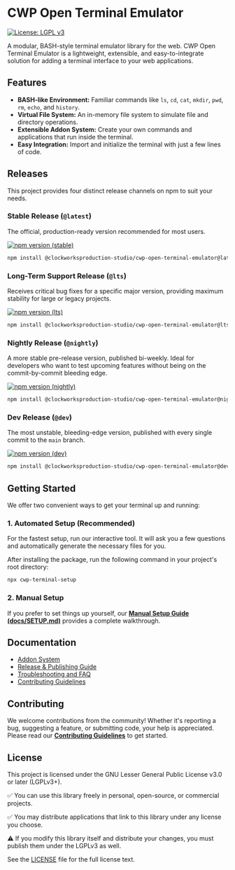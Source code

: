 # CWP Open Terminal Emulator

[![License: LGPL v3](https://img.shields.io/badge/License-LGPLv3-blue.svg)](https://www.gnu.org/licenses/lgpl-3.0)

A modular, BASH-style terminal emulator library for the web. CWP Open Terminal Emulator is a lightweight, extensible, and easy-to-integrate solution for adding a terminal interface to your web applications.

## Features

- **BASH-like Environment:** Familiar commands like `ls`, `cd`, `cat`, `mkdir`, `pwd`, `rm`, `echo`, and `history`.
- **Virtual File System:** An in-memory file system to simulate file and directory operations.
- **Extensible Addon System:** Create your own commands and applications that run inside the terminal.
- **Easy Integration:** Import and initialize the terminal with just a few lines of code.

## Releases

This project provides four distinct release channels on npm to suit your needs.

### Stable Release (`@latest`)

The official, production-ready version recommended for most users.

[![npm version (stable)](https://img.shields.io/npm/v/@clockworksproduction-studio/cwp-open-terminal-emulator/latest.svg)](https://www.npmjs.com/package/@clockworksproduction-studio/cwp-open-terminal-emulator)

```bash
npm install @clockworksproduction-studio/cwp-open-terminal-emulator@latest
```

### Long-Term Support Release (`@lts`)

Receives critical bug fixes for a specific major version, providing maximum stability for large or legacy projects.

[![npm version (lts)](https://img.shields.io/npm/v/@clockworksproduction-studio/cwp-open-terminal-emulator/lts.svg)](https://www.npmjs.com/package/@clockworksproduction-studio/cwp-open-terminal-emulator)

```bash
npm install @clockworksproduction-studio/cwp-open-terminal-emulator@lts
```

### Nightly Release (`@nightly`)

A more stable pre-release version, published bi-weekly. Ideal for developers who want to test upcoming features without being on the commit-by-commit bleeding edge.

[![npm version (nightly)](https://img.shields.io/npm/v/@clockworksproduction-studio/cwp-open-terminal-emulator/nightly.svg)](https://www.npmjs.com/package/@clockworksproduction-studio/cwp-open-terminal-emulator)

```bash
npm install @clockworksproduction-studio/cwp-open-terminal-emulator@nightly
```

### Dev Release (`@dev`)

The most unstable, bleeding-edge version, published with every single commit to the `main` branch.

[![npm version (dev)](https://img.shields.io/npm/v/@clockworksproduction-studio/cwp-open-terminal-emulator/dev.svg)](https://www.npmjs.com/package/@clockworksproduction-studio/cwp-open-terminal-emulator)

```bash
npm install @clockworksproduction-studio/cwp-open-terminal-emulator@dev
```

## Getting Started

We offer two convenient ways to get your terminal up and running:

### 1. Automated Setup (Recommended)

For the fastest setup, run our interactive tool. It will ask you a few questions and automatically generate the necessary files for you.

After installing the package, run the following command in your project's root directory:

```bash
npx cwp-terminal-setup
```

### 2. Manual Setup

If you prefer to set things up yourself, our **[Manual Setup Guide (docs/SETUP.md)](docs/SETUP.md)** provides a complete walkthrough.

## Documentation

- [Addon System](docs/addons.md)
- [Release & Publishing Guide](docs/release-system.md)
- [Troubleshooting and FAQ](docs/troubleshooting.md)
- [Contributing Guidelines](CONTRIBUTING.md)

## Contributing

We welcome contributions from the community! Whether it's reporting a bug, suggesting a feature, or submitting code, your help is appreciated. Please read our **[Contributing Guidelines](CONTRIBUTING.md)** to get started.

## License

This project is licensed under the GNU Lesser General Public License v3.0 or later (LGPLv3+).

✅ You can use this library freely in personal, open-source, or commercial projects.

✅ You may distribute applications that link to this library under any license you choose.

⚠️ If you modify this library itself and distribute your changes, you must publish them under the LGPLv3 as well.

See the [LICENSE](LICENSE) file for the full license text.
